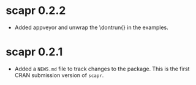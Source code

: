# scapr 0.2.2
* Added appveyor and unwrap the \dontrun{} in the examples.

# scapr 0.2.1

* Added a `NEWS.md` file to track changes to the package. This is the first CRAN submission version of `scapr`.



